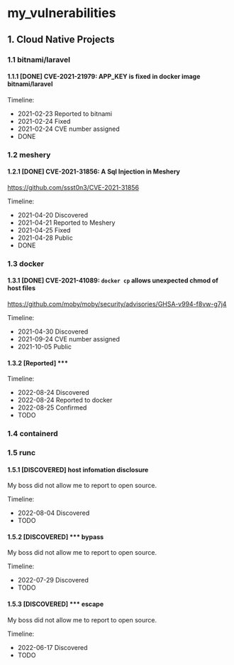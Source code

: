 # my_vulnerabilities

## 1. Cloud Native Projects
### 1.1 bitnami/laravel
#### 1.1.1 [DONE] CVE-2021-21979: APP_KEY is fixed in docker image bitnami/laravel

Timeline:
* 2021-02-23 Reported to bitnami
* 2021-02-24 Fixed
* 2021-02-24 CVE number assigned
* DONE

### 1.2 meshery
#### 1.2.1 [DONE] CVE-2021-31856: A Sql Injection in Meshery
https://github.com/ssst0n3/CVE-2021-31856

Timeline:
* 2021-04-20 Discovered
* 2021-04-21 Reported to Meshery
* 2021-04-25 Fixed
* 2021-04-28 Public
* DONE

###  1.3 docker
#### 1.3.1 [DONE] CVE-2021-41089: `docker cp` allows unexpected chmod of host files
https://github.com/moby/moby/security/advisories/GHSA-v994-f8vw-g7j4

Timeline:
* 2021-04-30 Discovered
* 2021-09-24 CVE number assigned
* 2021-10-05 Public

#### 1.3.2 [Reported] *** 

Timeline:
* 2022-08-24 Discovered
* 2022-08-24 Reported to docker
* 2022-08-25 Confirmed
* TODO

### 1.4 containerd

### 1.5 runc
#### 1.5.1 [DISCOVERED] host infomation disclosure
My boss did not allow me to report to open source.

Timeline:
* 2022-08-04 Discovered
* TODO

#### 1.5.2 [DISCOVERED] *** bypass
My boss did not allow me to report to open source.

Timeline:
* 2022-07-29 Discovered
* TODO

#### 1.5.3 [DISCOVERED] *** escape
My boss did not allow me to report to open source.

Timeline:
* 2022-06-17 Discovered
* TODO
